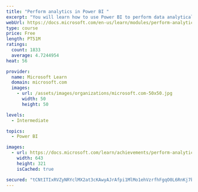 ```yaml
---
title: "Perform analytics in Power BI "
excerpt: "You will learn how to use Power BI to perform data analytical functions, how to identify outliers in your data, how to group data together, and how to bin data for analysis. You will also learn how to perform time series analysis. Finally, you will work with advanced analytic features of Power BI, such as Quick Insights, AI Insights, and the Analyze feature."
webUrl: https://docs.microsoft.com/en-us/learn/modules/perform-analytics-power-bi/
type: course
price: Free
length: PT51M
ratings:
  count: 1833
  average: 4.7244954
heat: 56

provider:
  name: Microsoft Learn
  domain: microsoft.com
  images:
    - url: /assets/images/organizations/microsoft.com-50x50.jpg
      width: 50
      height: 50

levels:
  - Intermediate

topics:
  - Power BI

images:
  - url: https://docs.microsoft.com/learn/achievements/perform-analytics-power-bi-social.png
    width: 643
    height: 321
    isCached: true

secured: "tCNtITIxRVZyNRYclMX2at3cKAwyAJrAfpi1MlMo1ehVzrfhFgqO0L6RnKj7b6ln7tWiWfyXcuTLzydmgKJw22sIPFi/Ah99X0wNPr1/RQGEcjisb9IlGS1uO9ZAIMjeFbYO/R868ZmXPIG6T9PY7qIiqgrg1cxgQ6SfU/5AM4ons22wHJ4tott1moxKPCVAEfeqVU+6MnZ3ondUbPaDLnK+Z8PkbXcJRemhtHXhE0KdTbXplbWb8mGXt+8x1L9TKVW9LkBLQMW062g+XStEAaaTr7iXHYMKS9G1nLbyVmyvb8Rac1nB4NaYJLsKlX8vTwRf4hfyayOCRa0LQxvCUgXiVQ+//N7jQ4IgLc7AMbfATyxNns4i9nHzon5V+6Zx8ETmjylDknSWd04GiDMwtVpvtYRANtB4mr0MEIoATIE=;tJD1TBGFzY+Irxrb37QvAg=="
---
```



